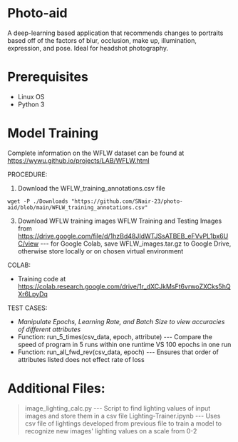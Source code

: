 # Photo-aid
A deep-learning based application that recommends changes to portraits based off of the factors of blur, occlusion, make up, illumination, expression, and pose. Ideal for headshot photography. 

# Prerequisites
- Linux OS
- Python 3

# Model Training
Complete information on the WFLW dataset can be found at https://wywu.github.io/projects/LAB/WFLW.html 


PROCEDURE:
1. Download the WFLW_training_annotations.csv file
~~~
wget -P ./Downloads "https://github.com/SNair-23/photo-aid/blob/main/WFLW_training_annotations.csv"
~~~
3. Download WFLW training images WFLW Training and Testing Images from https://drive.google.com/file/d/1hzBd48JIdWTJSsATBEB_eFVvPL1bx6UC/view  --- for Google Colab, save WFLW_images.tar.gz to Google Drive, otherwise store locally or on chosen virtual environment

COLAB:
- Training code at https://colab.research.google.com/drive/1r_dXCJkMsFt6vrwoZXCks5hQXr6LpyDq

TEST CASES:
- *Manipulate Epochs, Learning Rate, and Batch Size to view accuracies of different attributes*
- Function: run_5_times(csv_data, epoch, attribute) --- Compare the speed of program in 5 runs within one runtime VS 100 epochs in one run
- Function: run_all_fwd_rev(csv_data, epoch) --- Ensures that order of attributes listed does not effect rate of loss

# Additional Files:
> image_lighting_calc.py --- Script to find lighting values of input images and store them in a csv file
> Lighting-Trainer.ipynb --- Uses csv file of lightings developed from previous file to train a model to recognize new images' lighting values on a scale from 0-2
